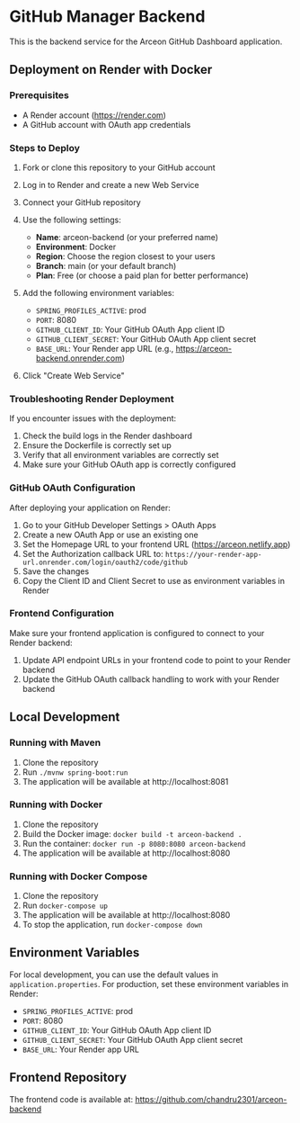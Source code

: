 # GitHub Manager Backend

This is the backend service for the Arceon GitHub Dashboard application.

## Deployment on Render with Docker

### Prerequisites

- A Render account (https://render.com)
- A GitHub account with OAuth app credentials

### Steps to Deploy

1. Fork or clone this repository to your GitHub account
2. Log in to Render and create a new Web Service
3. Connect your GitHub repository
4. Use the following settings:
   - **Name**: arceon-backend (or your preferred name)
   - **Environment**: Docker
   - **Region**: Choose the region closest to your users
   - **Branch**: main (or your default branch)
   - **Plan**: Free (or choose a paid plan for better performance)

5. Add the following environment variables:
   - `SPRING_PROFILES_ACTIVE`: prod
   - `PORT`: 8080
   - `GITHUB_CLIENT_ID`: Your GitHub OAuth App client ID
   - `GITHUB_CLIENT_SECRET`: Your GitHub OAuth App client secret
   - `BASE_URL`: Your Render app URL (e.g., https://arceon-backend.onrender.com)

6. Click "Create Web Service"

### Troubleshooting Render Deployment

If you encounter issues with the deployment:

1. Check the build logs in the Render dashboard
2. Ensure the Dockerfile is correctly set up
3. Verify that all environment variables are correctly set
4. Make sure your GitHub OAuth app is correctly configured

### GitHub OAuth Configuration

After deploying your application on Render:

1. Go to your GitHub Developer Settings > OAuth Apps
2. Create a new OAuth App or use an existing one
3. Set the Homepage URL to your frontend URL (https://arceon.netlify.app)
4. Set the Authorization callback URL to: `https://your-render-app-url.onrender.com/login/oauth2/code/github`
5. Save the changes
6. Copy the Client ID and Client Secret to use as environment variables in Render

### Frontend Configuration

Make sure your frontend application is configured to connect to your Render backend:

1. Update API endpoint URLs in your frontend code to point to your Render backend
2. Update the GitHub OAuth callback handling to work with your Render backend

## Local Development

### Running with Maven

1. Clone the repository
2. Run `./mvnw spring-boot:run`
3. The application will be available at http://localhost:8081

### Running with Docker

1. Clone the repository
2. Build the Docker image: `docker build -t arceon-backend .`
3. Run the container: `docker run -p 8080:8080 arceon-backend`
4. The application will be available at http://localhost:8080

### Running with Docker Compose

1. Clone the repository
2. Run `docker-compose up`
3. The application will be available at http://localhost:8080
4. To stop the application, run `docker-compose down`

## Environment Variables

For local development, you can use the default values in `application.properties`.
For production, set these environment variables in Render:

- `SPRING_PROFILES_ACTIVE`: prod
- `PORT`: 8080
- `GITHUB_CLIENT_ID`: Your GitHub OAuth App client ID
- `GITHUB_CLIENT_SECRET`: Your GitHub OAuth App client secret
- `BASE_URL`: Your Render app URL

## Frontend Repository

The frontend code is available at: https://github.com/chandru2301/arceon-backend 